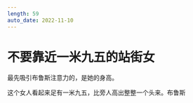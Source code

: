 ```yaml
---
length: 59
auto_date: 2022-11-10
---
```


# 不要靠近一米九五的站街女

最先吸引布鲁斯注意力的，是她的身高。

这个女人看起来足有一米九五，比旁人高出整整一个头来。布鲁斯
